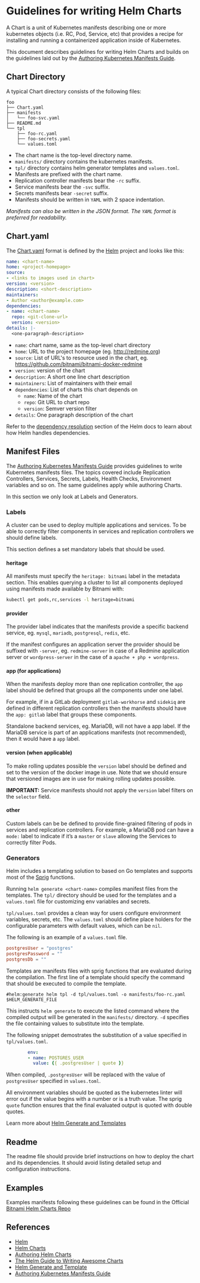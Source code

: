 # Guidelines for writing Helm Charts

A Chart is a unit of Kubernetes manifests describing one or more kubernetes objects (i.e. RC, Pod, Service, etc) that provides a recipe for installing and running a containerized application inside of Kubernetes.

This document describes guidelines for writing Helm Charts and builds on the guidelines laid out by the [Authoring Kubernetes Manifests Guide](authoring-kubernetes-manifests.md).

## Chart Directory

A typical Chart directory consists of the following files:

```
foo
├── Chart.yaml
├── manifests
│   └── foo-svc.yaml
├── README.md
└── tpl
    ├── foo-rc.yaml
    ├── foo-secrets.yaml
    └── values.toml
```

- The chart name is the top-level directory name.
- `manifests/` directory contains the kubernetes manifests.
- `tpl/` directory contains helm generator templates and `values.toml`.
- Manifests are prefixed with the chart name.
- Replication controller manifests bear the `-rc` suffix.
- Service manifests bear the `-svc` suffix.
- Secrets manifests bear `-secret` suffix.
- Manifests should be written in `YAML` with 2 space indentation.

*Manifests can also be written in the JSON format. The `YAML` format is preferred for readability.*

## Chart.yaml

The [Chart.yaml](https://github.com/helm/helm/blob/master/docs/awesome.md#the-chartyaml-file) format is defined by the [Helm](https://github.com/helm/helm) project and looks like this:

```yaml
name: <chart-name>
home: <project-homepage>
source:
- <links to images used in chart>
version: <version>
description: <short-description>
maintainers:
- Author <author@example.com>
dependencies:
- name: <chart-name>
  repo: <git-clone-url>
  version: <version>
details: |-
  <one-paragraph-description>
```

- `name`: chart name, same as the top-level chart directory
- `home`: URL to the project homepage (eg. http://redmine.org)
- `source`: List of URL's to resource used in the chart, eg. https://github.com/bitnami/bitnami-docker-redmine
- `version`: version of the chart
- `description`: A short one line chart description
- `maintainers`: List of maintainers with their email
- `dependencies`: List of charts this chart depends on
  + `name`: Name of the chart
  + `repo`: Git URL to chart repo
  + `version`: Semver version filter
- `details`: One paragraph description of the chart

Refer to the [dependency resolution](https://github.com/helm/helm/blob/master/docs/awesome.md#dependency-resolution) section of the Helm docs to learn about how Helm handles dependencies.

## Manifest Files

The [Authoring Kubernetes Manifests Guide](authoring-kubernetes-manifests.md) provides guidelines to write Kubernetes manifests files. The topics covered include Replication Controllers, Services, Secrets, Labels, Health Checks, Environment variables and so on. The same guidelines apply while authoring Charts.

In this section we only look at Labels and Generators.

### Labels

A cluster can be used to deploy multiple applications and services. To be able to correctly filter components in services and replication controllers we should define labels.

This section defines a set mandatory labels that should be used.

#### heritage

All manifests must specify the `heritage: bitnami` label in the metadata section. This enables querying a cluster to list all components deployed using manifests made available by Bitnami with:

```bash
kubectl get pods,rc,services -l heritage=bitnami
```

#### provider

The provider label indicates that the manifests provide  a specific backend service, eg. `mysql`, `mariadb`, `postgresql`, `redis`, etc.

If the manifest configures an application server the provider should be suffixed with `-server`, eg. `redmine-server` in case of a Redmine application server or `wordpress-server` in the case of a `apache + php + wordpress`.

#### app (for applications)

When the manifests deploy more than one replication controller, the `app` label should be defined that groups all the components under one label.

For example, if in a GitLab deployment `gitlab-workhorse` and `sidekiq` are defined in different replication controllers then the manifests should have the `app: gitlab` label that groups these components.

Standalone backend services, eg. MariaDB, will not have a app label. If the MariaDB service is part of an applications manifests (not recommended), then it would have a `app` label.

#### version (when applicable)

To make rolling updates possible the `version` label should be defined and set to the version of the docker image in use. Note that we should ensure that versioned images are in use for making rolling updates possible.

**IMPORTANT:** Service manifests should not apply the `version` label filters on the `selector` field.

#### other

Custom labels can be be defined to provide fine-grained filtering of pods in services and replication controllers. For example, a MariaDB pod can have a `mode:` label to indicate if it’s a `master` or `slave` allowing the Services to correctly filter Pods.

### Generators

Helm includes a templating solution to based on Go templates and supports most of the [Sprig](https://github.com/Masterminds/sprig) functions.

Running `helm generate <chart-name>` compiles manifest files from the templates. The `tpl/` directory should be used for the templates and a `values.toml` file for customizing env variables and secrets.

`tpl/values.toml` provides a clean way for users configure environment variables, secrets, etc. The `values.toml` should define place holders for the configurable parameters with default values, which can be `nil`.

The following is an example of a `values.toml` file.

```toml
postgresUser = "postgres"
postgresPassword = ""
postgresDb = ""
```

Templates are manifests files with sprig functions that are evaluated during the compilation. The first line of a template should specify the command that should be executed to compile the template.

```
#helm:generate helm tpl -d tpl/values.toml -o manifests/foo-rc.yaml $HELM_GENERATE_FILE
```

This instructs `helm generate` to execute the listed command where the compiled output will be generated in the `manifests/` directory. `-d` specifies the file containing values to substitute into the template.

The following snippet demostrates the substitution of a value specified in `tpl/values.toml`.

```yaml
        env:
        - name: POSTGRES_USER
          value: {{ .postgresUser | quote }}
```

When compiled, `.postgresUser` will be replaced with the value of `postgresUser` specified in `values.toml`.

All environment variables should be quoted as the kubernetes linter will error out if the value begins with a number or is a truth value. The sprig `quote` function ensures that the final evaluated output is quoted with double quotes.

Learn more about [Helm Generate and Templates](https://github.com/helm/helm/blob/master/docs/generate-and-template.md)

## Readme

The readme file should provide brief instructions on how to deploy the chart and its dependencies. It should avoid listing detailed setup and configuration instructions.

## Examples

Examples manifests following these guidelines can be found in the Official [Bitnami Helm Charts Repo](https://github.com/bitnami/charts)

## References

- [Helm](https://github.com/helm/helm)
- [Helm Charts](https://github.com/helm/charts)
- [Authoring Helm Charts](https://github.com/helm/helm/blob/master/docs/authoring_charts.md)
- [The Helm Guide to Writing Awesome Charts](https://github.com/helm/helm/blob/master/docs/awesome.md)
- [Helm Generate and Template](https://github.com/helm/helm/blob/master/docs/generate-and-template.md)
- [Authoring Kubernetes Manifests Guide](authoring-kubernetes-manifests.md)


